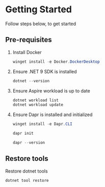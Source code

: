 # Getting Started

Follow steps below, to get started

## Pre-requisites

1. Install Docker

    ```ps1
    winget install -e Docker.DockerDesktop
    ```

1. Ensure .NET 9 SDK is installed

    ```ps1
    dotnet --version
    ```

1. Ensure Aspire workload is up to date

    ```ps1
    dotnet workload list
    dotnet workload update
    ```

1. Ensure Dapr is installed and initialized

    ```ps1
    winget install -e Dapr.CLI
    ```

    ```ps1
    dapr init
    ```

    ```ps1
    dapr --version
    ```

## Restore tools

Restore dotnet tools

```ps1
dotnet tool restore
```
